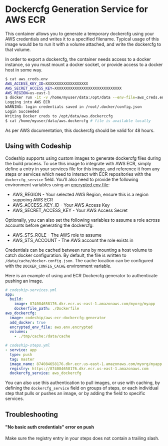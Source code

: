 # Dockercfg Generation Service for AWS ECR

This container allows you to generate a temporary dockercfg using your AWS credentials
and writes it to a specified filename. Typical usage of this image would be to run it
with a volume attached, and write the dockercfg to that volume.

In order to export a dockercfg, the container needs access to a docker instance, so
you must mount a docker socket, or provide access to a docker host in some way.

```bash
$ cat aws_creds.env
AWS_ACCESS_KEY_ID=XXXXXXXXXXXXXXXXXXX
AWS_SECRET_ACCESS_KEY=XXXXXXXXXXXXXXXXXXXXXXXXXXXXXX
AWS_REGION=us-east-1
$ docker run -it -v /home/myuser/data:/opt/data --env-file=aws_creds.env -v /var/run/docker.sock:/var/run/docker.sock codeship/aws-ecr-dockercfg-generator /opt/data/aws.dockercfg
Logging into AWS ECR
WARNING: login credentials saved in /root/.docker/config.json
Login Succeeded
Writing Docker creds to /opt/data/aws.dockerccfg
$ cat /home/myuser/data/aws.dockercfg # file is available locally
```

As per AWS documentation, this dockercfg should be valid for 48 hours.

## Using with Codeship

Codeship supports using custom images to generate dockercfg files during the build process. To use this image to integrate with AWS ECR, simply define a entry in your services file for this image, and reference it from any steps or services which need to interact with ECR repositories with the `dockercfg_service` field. You'll also need to provide the following environment variables using an [encrypted env file](https://codeship.com/documentation/docker/encryption/):

* AWS_REGION - Your selected AWS Region, ensure this is a region suppoing AWS ECR
* AWS_ACCESS_KEY_ID - Your AWS Access Key
* AWS_SECRET_ACCESS_KEY - Your AWS Access Secret

Optionally, you can also set the following variables to assume a role across accounts before generating the dockercfg:

* AWS_STS_ROLE - The AWS role to assume
* AWS_STS_ACCOUNT - The AWS account the role exists in

Credentials can be cached between runs by mounting a host volume
to catch docker configuration. By default, the file is written to
```/data/cache/docker-config.json```. The cache location can be
configured with the ```DOCKER_CONFIG_CACHE``` environment variable.

Here is an example of using and ECR Dockercfg generator to authenticate pushing an image.

```yaml
# codeship-services.yml
app:
  build:
    image: 874084658176.dkr.ecr.us-east-1.amazonaws.com/myorg/myapp
    dockerfile_path: ./Dockerfile
aws_dockercfg:
  image: codeship/aws-ecr-dockercfg-generator
  add_docker: true
  encrypted_env_file: aws.env.encrypted
  volumes:
    - ./tmp/cache:/data/cache
```

```yaml
# codeship-steps.yml
- service: app
  type: push
  tag: master
  image_name: 874084658176.dkr.ecr.us-east-1.amazonaws.com/myorg/myapp
  registry: https://874084658176.dkr.ecr.us-east-1.amazonaws.com
  dockercfg_service: aws_dockercfg
```

You can also use this authentication to pull images, or use with caching, by defining the `dockercfg_service` field on groups of steps, or each individual step that pulls or pushes an image, or by adding the field to specific services.

## Troubleshooting

#### "No basic auth credentials" error on push
Make sure the registry entry in your steps does not contain a trailing slash.